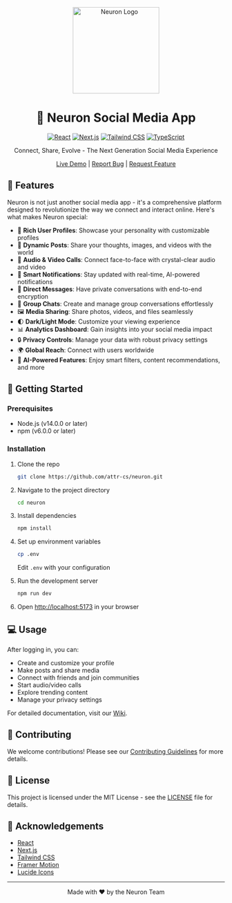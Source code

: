 
<div align="center">
  <img src="https://i.ibb.co/3hxxBHJ/1000047457-modified-11zon.png" alt="Neuron Logo" width="200"/>

  # 🧠 Neuron Social Media App

  [![React](https://img.shields.io/badge/React-20232A?style=for-the-badge&logo=react&logoColor=61DAFB)](https://reactjs.org/)
  [![Next.js](https://img.shields.io/badge/Next.js-000000?style=for-the-badge&logo=next.js&logoColor=white)](https://nextjs.org/)
  [![Tailwind CSS](https://img.shields.io/badge/Tailwind_CSS-38B2AC?style=for-the-badge&logo=tailwind-css&logoColor=white)](https://tailwindcss.com/)
  [![TypeScript](https://img.shields.io/badge/TypeScript-007ACC?style=for-the-badge&logo=typescript&logoColor=white)](https://www.typescriptlang.org/)

  Connect, Share, Evolve - The Next Generation Social Media Experience

  [Live Demo](https://neuronix.vercel.app) | [Report Bug](https://github.com/attr-cs/neuron/issues) | [Request Feature](https://github.com/attr-cs/neuron/issues)

</div>

## 🌟 Features

Neuron is not just another social media app - it's a comprehensive platform designed to revolutionize the way we connect and interact online. Here's what makes Neuron special:

- 👤 **Rich User Profiles**: Showcase your personality with customizable profiles
- 📝 **Dynamic Posts**: Share your thoughts, images, and videos with the world
- 🎥 **Audio & Video Calls**: Connect face-to-face with crystal-clear audio and video
- 🔔 **Smart Notifications**: Stay updated with real-time, AI-powered notifications
- 💬 **Direct Messages**: Have private conversations with end-to-end encryption
- 👥 **Group Chats**: Create and manage group conversations effortlessly
- 🖼️ **Media Sharing**: Share photos, videos, and files seamlessly
- 🌓 **Dark/Light Mode**: Customize your viewing experience
- 📊 **Analytics Dashboard**: Gain insights into your social media impact
- 🔒 **Privacy Controls**: Manage your data with robust privacy settings
- 🌍 **Global Reach**: Connect with users worldwide
- 🧠 **AI-Powered Features**: Enjoy smart filters, content recommendations, and more

## 🚀 Getting Started

### Prerequisites

- Node.js (v14.0.0 or later)
- npm (v6.0.0 or later)

### Installation

1. Clone the repo
   ```sh
   git clone https://github.com/attr-cs/neuron.git
   ```

2. Navigate to the project directory
   ```sh
   cd neuron
   ```

3. Install dependencies
   ```sh
   npm install
   ```

4. Set up environment variables
   ```sh
   cp .env
   ```
   Edit `.env` with your configuration

5. Run the development server
   ```sh
   npm run dev
   ```

6. Open [http://localhost:5173](http://localhost:5173) in your browser

## 💻 Usage

After logging in, you can:

- Create and customize your profile
- Make posts and share media
- Connect with friends and join communities
- Start audio/video calls
- Explore trending content
- Manage your privacy settings

For detailed documentation, visit our [Wiki](https://github.com/attr-cs/neuron/wiki).

## 🤝 Contributing

We welcome contributions! Please see our [Contributing Guidelines](CONTRIBUTING.md) for more details.

## 📜 License

This project is licensed under the MIT License - see the [LICENSE](LICENSE) file for details.

## 🙏 Acknowledgements

- [React](https://reactjs.org/)
- [Next.js](https://nextjs.org/)
- [Tailwind CSS](https://tailwindcss.com/)
- [Framer Motion](https://www.framer.com/motion/)
- [Lucide Icons](https://lucide.dev/)

---

<div align="center">
  Made with ❤️ by the Neuron Team
</div>




